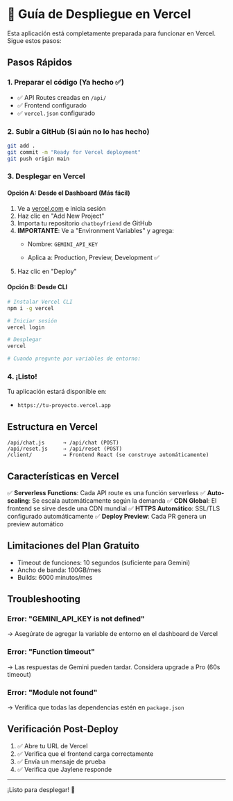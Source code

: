 # 🚀 Guía de Despliegue en Vercel

Esta aplicación está completamente preparada para funcionar en Vercel. Sigue estos pasos:

## Pasos Rápidos

### 1. Preparar el código (Ya hecho ✅)
- ✅ API Routes creadas en `/api/`
- ✅ Frontend configurado
- ✅ `vercel.json` configurado

### 2. Subir a GitHub (Si aún no lo has hecho)

```bash
git add .
git commit -m "Ready for Vercel deployment"
git push origin main
```

### 3. Desplegar en Vercel

#### Opción A: Desde el Dashboard (Más fácil)

1. Ve a [vercel.com](https://vercel.com) e inicia sesión
2. Haz clic en "Add New Project"
3. Importa tu repositorio `chatboyfriend` de GitHub
4. **IMPORTANTE**: Ve a "Environment Variables" y agrega:
   - Nombre: `GEMINI_API_KEY`
   
   - Aplica a: Production, Preview, Development ✅
5. Haz clic en "Deploy"

#### Opción B: Desde CLI

```bash
# Instalar Vercel CLI
npm i -g vercel

# Iniciar sesión
vercel login

# Desplegar
vercel

# Cuando pregunte por variables de entorno:

```

### 4. ¡Listo!

Tu aplicación estará disponible en:
- `https://tu-proyecto.vercel.app`

## Estructura en Vercel

```
/api/chat.js      → /api/chat (POST)
/api/reset.js     → /api/reset (POST)
/client/          → Frontend React (se construye automáticamente)
```

## Características en Vercel

✅ **Serverless Functions**: Cada API route es una función serverless
✅ **Auto-scaling**: Se escala automáticamente según la demanda
✅ **CDN Global**: El frontend se sirve desde una CDN mundial
✅ **HTTPS Automático**: SSL/TLS configurado automáticamente
✅ **Deploy Preview**: Cada PR genera un preview automático

## Limitaciones del Plan Gratuito

- Timeout de funciones: 10 segundos (suficiente para Gemini)
- Ancho de banda: 100GB/mes
- Builds: 6000 minutos/mes

## Troubleshooting

### Error: "GEMINI_API_KEY is not defined"
→ Asegúrate de agregar la variable de entorno en el dashboard de Vercel

### Error: "Function timeout"
→ Las respuestas de Gemini pueden tardar. Considera upgrade a Pro (60s timeout)

### Error: "Module not found"
→ Verifica que todas las dependencias estén en `package.json`

## Verificación Post-Deploy

1. ✅ Abre tu URL de Vercel
2. ✅ Verifica que el frontend carga correctamente
3. ✅ Envía un mensaje de prueba
4. ✅ Verifica que Jaylene responde

---

¡Listo para desplegar! 🎉
